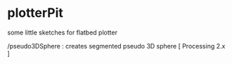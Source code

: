 # plotterPit
some little sketches for flatbed plotter

/pseudo3DSphere : creates segmented pseudo 3D sphere [ Processing 2.x ] 
